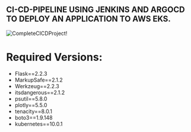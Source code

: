 ## CI-CD-PIPELINE USING JENKINS AND ARGOCD TO DEPLOY AN APPLICATION TO AWS EKS.
![CompleteCICDProject!](https://miro.medium.com/v2/resize:fit:1400/format:webp/1*xoHDZVJWsYN10E_DZyN8wA.png) 

# Required Versions:
- Flask==2.2.3
- MarkupSafe==2.1.2
- Werkzeug==2.2.3
- itsdangerous==2.1.2
- psutil==5.8.0
- plotly==5.5.0
- tenacity==8.0.1
- boto3==1.9.148
- kubernetes==10.0.1
